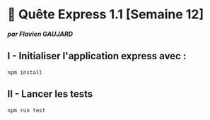 # 🚀 Quête Express 1.1 [Semaine 12]

**_par Flavien GAUJARD_**

## I - Initialiser l'application express avec :

    npm install

## II - Lancer les tests

    npm run test
